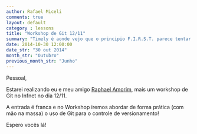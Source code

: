 ```yaml
---
author: Rafael Miceli
comments: true
layout: default
category : lessons
title: "Workshop de Git 12/11"
summary: "Timely é aonde vejo que o principio F.I.R.S.T. parece tentar obrigar você a *algo*..."
date: 2014-10-30 12:00:00
date_str: "30 out 2014"
month_str: "Outubro"
previous_month_str: "Junho"
---
```


Pessoal,

Estarei realizando eu e meu amigo [Raphael Amorim](http://raphamorim.com/), mais um workshop de Git no Infnet no dia 12/11.

A entrada é franca e no Workshop iremos abordar de forma prática (com mão na massa) o uso de Git para o controle de versionamento!

Espero vocês lá! 



